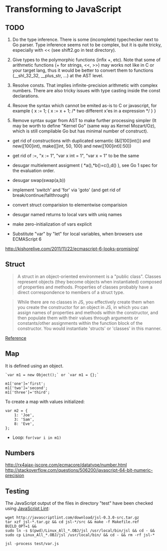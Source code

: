 Transforming to JavaScript
==========================

## TODO

1. Do the type inference. There is some (incomplete) typechecker next to Go
parser. Type inference seems not to be complex, but it is quite tricky,
especially with << (see shift2.go in test directory).

2. Give types to the polymorphic functions (infix +, etc). Note that some
of arithmetic functions (+ for strings, <<, >>) may works not like in C or
your target lang, thus it would be better to convert them to functions
(__shl_32_32, __plus_str, ...) at the AST level.

3. Resolve consts. That implies infinite-precision arithmetic with complex
numbers. There are also tricky issues with type casting inside the const
declarations.

4. Resove the syntax which cannot be emited as-is to C or javascript, for
example { x := 1; { x := x + 1; /* two different x'es in a expression */ } }

5. Remove syntax sugar from AST to make further processing simpler (It may
be worth to define "Kernel Go" (same way as Kernel Mozart/Oz), which is
still compilable Go but has minimal number of construct).

 - get rid of constructions with duplicated semantic (&([100]int{}) and
new([100]int), make([]int, 50, 100) and new([100]int)[:50])

 - get rid of :=, "x := 1", "var x int = 1", "var x = 1" to be the same

 - desugar multielement assigment ( *a(),*b()=c(),d() ), see Go 1 spec for
the evaluation order.

 - desugar swap(swap(a,b))

 - implement 'switch' and 'for' via 'goto' (and get rid of
break/continue/fallthrough)

 - convert struct comparision to elementwise comparision

 - desugar named returns to local vars with uniq names

 - make zero-initialization of vars explicit

+ Substitute "var" by "let" for local variables, when browsers use ECMAScript 6

http://kishorelive.com/2011/11/22/ecmascript-6-looks-promising/


## Struct

> A struct in an object-oriented environment is a "public class". Classes
> represent objects (they become objects when instantiated) composed of
> properties and methods. Properties of classes probably have a direct
> correspondence to members of a struct type.

> While there are no classes in JS, you effectively create them when you
> create the constructor for an object in JS, in which you can assign names
> of properties and methods within the constructor, and then populate them
> with their values through arguments or constants/other assignments within
> the function block of the constructor. You would instantiate 'structs' or
> 'classes' in this manner.

[Reference](http://bytes.com/topic/javascript/answers/441203-structs-javascript)


## Map

It is defined using an object.

	`var m1 = new Object();` or `var m1 = {};`

	m1['one']='first';
	m1['two']='second';
	m1['three']='third';

To create a map with values initialized:

	var m2 = {
		1: 'Joe',
		3: 'Sam',
		8: 'Eve',
	};

+ Loop: `for(var i in m1)`


## Numbers

http://rx4ajax-jscore.com/ecmacore/datatype/number.html
http://stackoverflow.com/questions/506200/javascript-64-bit-numeric-precision


## Testing

The JavaScript output of the files in directory "test" have been checked using
[JavaScript Lint](http://javascriptlint.com/download.htm):

	wget http://javascriptlint.com/download/jsl-0.3.0-src.tar.gz
	tar xzf jsl-*.tar.gz && cd jsl-*/src && make -f Makefile.ref BUILD_OPT=1 &&
	sudo ln -s $(pwd)/Linux_All_*.OBJ/jsl /usr/local/bin/jsl && cd - &&
	sudo cp Linux_All_*.OBJ/jsl /usr/local/bin/ && cd - && rm -rf jsl-*

	jsl -process test/var.js

